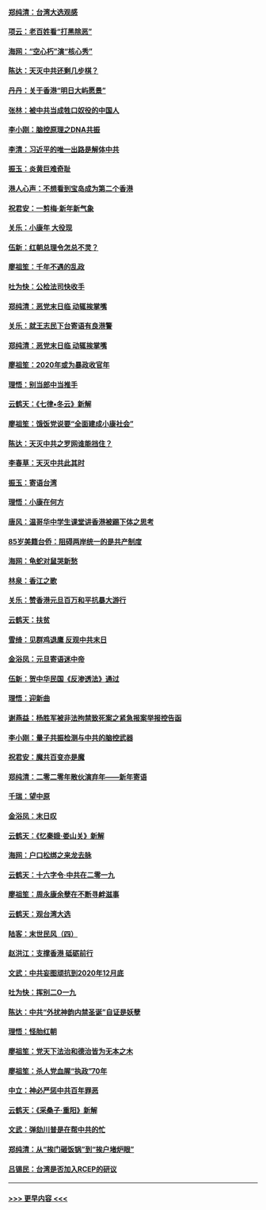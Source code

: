 #### [郑纯清：台湾大选观感](../pages/nsc993/n11786210.md?t=01121355) 
#### [项云：老百姓看“打黑除恶”](../pages/nsc993/n11785398.md?t=01121355) 
#### [海网：“空心朽”演“核心秀”](../pages/nsc993/n11783874.md?t=01121355) 
#### [陈达：天灭中共还剩几步棋？](../pages/nsc993/n11783719.md?t=01121355) 
#### [丹丹：关于香港“明日大屿愿景”](../pages/nsc993/n11783273.md?t=01121355) 
#### [张林：被中共当成牲口奴役的中国人](../pages/nsc993/n11782397.md?t=01121355) 
#### [李小刚：脑控原理之DNA共振](../pages/nsc993/n11780962.md?t=01121355) 
#### [李清：习近平的唯一出路是解体中共](../pages/nsc993/n11780866.md?t=01121355) 
#### [振玉：炎黄巨难奇耻](../pages/nsc993/n11779632.md?t=01121355) 
#### [港人心声：不想看到宝岛成为第二个香港](../pages/nsc993/n11778817.md?t=01121355) 
#### [祝君安：一剪梅‧新年新气象](../pages/nsc993/n11776340.md?t=01121355) 
#### [关乐：小康年 大役现](../pages/nsc993/n11774213.md?t=01121355) 
#### [伍新：红朝总理令怎总不灵？](../pages/nsc993/n11770813.md?t=01121355) 
#### [廖祖笙：千年不遇的乱政](../pages/nsc993/n11770373.md?t=01121355) 
#### [吐为快：公检法司快收手](../pages/nsc993/n11770359.md?t=01121355) 
#### [郑纯清：恶党末日临 动辄挨掌嘴](../pages/nsc993/n11769912.md?t=01121355) 
#### [关乐：就王志民下台寄语有良港警](../pages/nsc993/n11769903.md?t=01121355) 
#### [郑纯清：恶党末日临 动辄挨掌嘴](../pages/nsc993/n11769356.md?t=01121355) 
#### [廖祖笙：2020年或为暴政收官年](../pages/nsc993/n11768216.md?t=01121355) 
#### [理悟：别当郎中当推手](../pages/nsc993/n11768243.md?t=01121355) 
#### [云鹤天：《七律▪冬云》新解](../pages/nsc993/n11768204.md?t=01121355) 
#### [廖祖笙：饿饭党说要“全面建成小康社会”](../pages/nsc993/n11767482.md?t=01121355) 
#### [陈达：天灭中共之罗网谁能挡住？](../pages/nsc993/n11767465.md?t=01121355) 
#### [李春草：天灭中共此其时](../pages/nsc993/n11767452.md?t=01121355) 
#### [振玉：寄语台湾](../pages/nsc993/n11767432.md?t=01121355) 
#### [理悟：小康在何方](../pages/nsc993/n11767394.md?t=01121355) 
#### [唐风：温哥华中学生课堂讲香港被踢下体之思考](../pages/nsc993/n11766848.md?t=01121355) 
#### [85岁美籍台侨：阻碍两岸统一的是共产制度](../pages/nsc993/n11765043.md?t=01121355) 
#### [海网：龟蛇对鼠哭新愁](../pages/nsc993/n11764895.md?t=01121355) 
#### [林泉：香江之歌](../pages/nsc993/n11764415.md?t=01121355) 
#### [关乐：赞香港元旦百万和平抗暴大游行](../pages/nsc993/n11764382.md?t=01121355) 
#### [云鹤天：扶贫](../pages/nsc993/n11764245.md?t=01121355) 
#### [雪绮：见群鸡退鹰  反观中共末日](../pages/nsc993/n11762112.md?t=01121355) 
#### [金浴凤：元旦寄语迷中帝](../pages/nsc993/n11761788.md?t=01121355) 
#### [伍新：贺中华民国《反渗透法》通过](../pages/nsc993/n11761994.md?t=01121355) 
#### [理悟：迎新曲](../pages/nsc993/n11761152.md?t=01121355) 
#### [谢燕益：杨胜军被非法拘禁致死案之紧急报案举报控告函](../pages/nsc993/n11756134.md?t=01121355) 
#### [李小刚：量子共振检测与中共的脑控武器](../pages/nsc993/n11754518.md?t=01121355) 
#### [祝君安：魔共百变亦是魔](../pages/nsc993/n11754469.md?t=01121355) 
#### [郑纯清：二零二零年散伙演弃年——新年寄语](../pages/nsc993/n11754195.md?t=01121355) 
#### [千瑞：望中原](../pages/nsc993/n11754159.md?t=01121355) 
#### [金浴凤：末日叹](../pages/nsc993/n11752359.md?t=01121355) 
#### [云鹤天：《忆秦娥‧娄山关》新解](../pages/nsc993/n11752348.md?t=01121355) 
#### [海网：户口松绑之来龙去脉](../pages/nsc993/n11752328.md?t=01121355) 
#### [云鹤天：十六字令‧中共在二零一九](../pages/nsc993/n11752305.md?t=01121355) 
#### [廖祖笙：周永康余孽在不断寻衅滋事](../pages/nsc993/n11751013.md?t=01121355) 
#### [云鹤天：观台湾大选](../pages/nsc993/n11751007.md?t=01121355) 
#### [陆客：末世民风（四）](../pages/nsc993/n11749203.md?t=01121355) 
#### [赵洪江：支撑香港 砥砺前行](../pages/nsc993/n11748482.md?t=01121355) 
#### [文武：中共妄图顽抗到2020年12月底](../pages/nsc993/n11748446.md?t=01121355) 
#### [吐为快：挥别二O一九](../pages/nsc993/n11748411.md?t=01121355) 
#### [陈达：中共“外扰神韵内禁圣诞”自证是妖孽](../pages/nsc993/n11748226.md?t=01121355) 
#### [理悟：怪胎红朝](../pages/nsc993/n11748206.md?t=01121355) 
#### [廖祖笙：党天下法治和德治皆为无本之木](../pages/nsc993/n11748135.md?t=01121355) 
#### [廖祖笙：杀人党血腥“执政”70年](../pages/nsc993/n11745144.md?t=01121355) 
#### [中立：神必严惩中共百年罪恶](../pages/nsc993/n11744970.md?t=01121355) 
#### [云鹤天：《采桑子‧重阳》新解](../pages/nsc993/n11744948.md?t=01121355) 
#### [文武：弹劾川普是在帮中共的忙](../pages/nsc993/n11744758.md?t=01121355) 
#### [郑纯清：从“挨门砸饭锅”到“挨户堵炉眼”](../pages/nsc993/n11744745.md?t=01121355) 
#### [吕锡民：台湾是否加入RCEP的研议](../pages/nsc993/n11744701.md?t=01121355) 

----
#### [ >>> 更早内容 <<< ](../indexes/nsc993-earlier.md)
